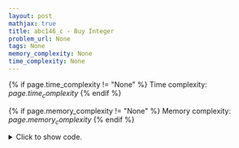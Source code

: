 ```yaml
---
layout: post
mathjax: true
title: abc146_c - Buy Integer
problem_url: None
tags: None
memory_complexity: None
time_complexity: None
---
```




{% if page.time_complexity != "None" %}
Time complexity: ${{ page.time_complexity }}$
{% endif %}

{% if page.memory_complexity != "None" %}
Memory complexity: ${{ page.memory_complexity }}$
{% endif %}

<details>
<summary>
<p style="display:inline">Click to show code.</p>
</summary>
```cpp
{% raw %}
using namespace std;
int const NMAX = 1e5 + 10;
int const PTWO = 30;
int const BITS = sizeof(int) * 8;
int _succ[NMAX][PTWO];
int succ(int u, int k)
{
    if (k == 0)
        return u;
    do
    {
        int i = BITS - __builtin_clz(k) - 1;
        u = _succ[u][i];
        k ^= 1 << i;
    } while (k > 0);
    return u;
}
int main(void)
{
    int n;
    string s;
    cin >> s;
    n = s.size();
    for (int u = 1; u <= n; ++u)
        _succ[u][0] = (s[u - 1] == 'R' ? u + 1 : u - 1);
    for (int p = 1; p < PTWO; ++p)
        for (int u = 1; u <= n; ++u)
            _succ[u][p] = _succ[_succ[u][p - 1]][p - 1];
    vector<int> ans(n, 0);
    for (int u = 1; u <= n; ++u)
        ans[succ(u, NMAX) - 1]++;
    for (auto x : ans)
        cout << x << " ";
    cout << endl;
    return 0;
}

{% endraw %}
```
</details>

